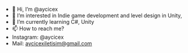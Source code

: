 - 👋 Hi, I’m @aycicex
- 👀 I’m interested in Indie game development and level design in Unity,
- 🌱 I’m currently learning C#, Unity
- 📫 How to reach me?
- Instagram: @aycicex
- Mail: aycicexiletisim@gmail.com

<!---
aycicex/aycicex is a ✨ special ✨ repository because its `README.md` (this file) appears on your GitHub profile.
You can click the Preview link to take a look at your changes.
--->
